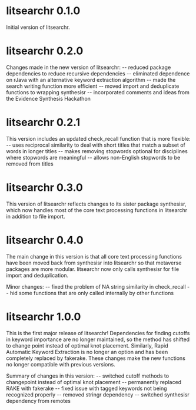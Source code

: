 # litsearchr 0.1.0

Initial version of litsearchr. 

# litsearchr 0.2.0

Changes made in the new version of litsearchr:
 -- reduced package dependencies to reduce recursive dependencies
 -- eliminated dependence on rJava with an alternative keyword extraction algorithm
 -- made the search writing function more efficient
 -- moved import and deduplicate functions to wrapping synthesisr
 -- incorporated comments and ideas from the Evidence Synthesis Hackathon

# litsearchr 0.2.1

This version includes an updated check_recall function that is more flexible:
-- uses reciprocal similarity to deal with short titles that match a subset of words in longer titles
-- makes removing stopwords optional for disciplines where stopwords are meaningful
-- allows non-English stopwords to be removed from titles

# litsearchr 0.3.0

This version of litsearchr reflects changes to its sister package synthesisr, which now handles most of the core text processing functions in litsearchr in addition to file import.

# litsearchr 0.4.0 

The main change in this version is that all core text processing functions have been moved back from synthesisr into litsearchr so that metaverse packages are more modular. litsearchr now only calls synthesisr for file import and deduplication.

Minor changes:
-- fixed the problem of NA string similarity in check_recall
-- hid some functions that are only called internally by other functions


# litsearchr 1.0.0

This is the first major release of litsearchr! Dependencies for finding cutoffs in keyword importance are no longer maintained, so the method has shifted to change point instead of optimal knot placement. Similarly, Rapid Automatic Keyword Extraction is no longer an option and has been completely replaced by fakerake. These changes make the new functions no longer compatible with previous versions. 

Summary of changes in this version:
-- switched cutoff methods to changepoint instead of optimal knot placement
-- permanently replaced RAKE with fakerake
-- fixed issue with tagged keywords not being recognized properly
-- removed stringr dependency
-- switched synthesisr dependency from remotes
